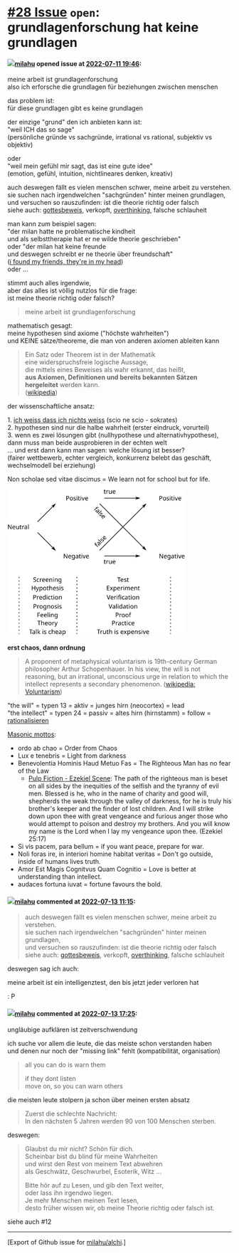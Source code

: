 # [\#28 Issue](https://github.com/milahu/alchi/issues/28) `open`: grundlagenforschung hat keine grundlagen

#### <img src="https://private-avatars.githubusercontent.com/u/12958815?jwt=eyJhbGciOiJIUzI1NiIsInR5cCI6IkpXVCJ9.eyJpc3MiOiJnaXRodWIuY29tIiwiYXVkIjoicmF3LmdpdGh1YnVzZXJjb250ZW50LmNvbSIsImtleSI6ImtleTEiLCJleHAiOjE3MzQ2NTYyMjAsIm5iZiI6MTczNDY1NTAyMCwicGF0aCI6Ii91LzEyOTU4ODE1In0.gNRkYbc2s1ZZSqkuSJ21Iovc8EwSLN_Ll51J4GeGe20&v=4" width="50">[milahu](https://github.com/milahu) opened issue at [2022-07-11 19:46](https://github.com/milahu/alchi/issues/28):

meine arbeit ist grundlagenforschung  
also ich erforsche die grundlagen für beziehungen zwischen menschen

das problem ist:  
für diese grundlagen gibt es keine grundlagen

der einzige "grund" den ich anbieten kann ist:  
"weil ICH das so sage"  
(persönliche gründe vs sachgründe, irrational vs rational, subjektiv vs
objektiv)

oder  
"weil mein gefühl mir sagt, das ist eine gute idee"  
(emotion, gefühl, intuition, nichtlineares denken, kreativ)

auch deswegen fällt es vielen menschen schwer, meine arbeit zu
verstehen.  
sie suchen nach irgendwelchen "sachgründen" hinter meinen grundlagen,  
und versuchen so rauszufinden: ist die theorie richtig oder falsch  
siehe auch: [gottesbeweis](https://de.wikipedia.org/wiki/Gottesbeweis),
verkopft,
[overthinking](https://en.wikipedia.org/wiki/Analysis_paralysis),
falsche schlauheit

man kann zum beispiel sagen:  
"der milan hatte ne problematische kindheit  
und als selbsttherapie hat er ne wilde theorie geschrieben"  
oder "der milan hat keine freunde  
und deswegen schreibt er ne theorie über freundschaft"  
([i found my friends, they're in my
head](https://www.youtube.com/watch?v=LYfnBsaTVEo#title=Nirvana%20-%20Lithium))  
oder ...

stimmt auch alles irgendwie,  
aber das alles ist völlig nutzlos für die frage:  
ist meine theorie richtig oder falsch?

> meine arbeit ist grundlagenforschung

mathematisch gesagt:  
meine hypothesen sind axiome ("höchste wahrheiten")  
und KEINE sätze/theoreme, die man von anderen axiomen ableiten kann

> Ein Satz oder Theorem ist in der Mathematik  
> eine widerspruchsfreie logische Aussage,  
> die mittels eines Beweises als wahr erkannt, das heißt,  
> **aus Axiomen, Definitionen und bereits bekannten Sätzen hergeleitet**
> werden kann.  
> ([wikipedia](https://de.wikipedia.org/wiki/Satz_(Mathematik)))

der wissenschaftliche ansatz:

1\. [ich weiss dass ich nichts
weiss](https://de.wikipedia.org/wiki/Ich_wei%C3%9F,_dass_ich_nichts_wei%C3%9F)
(scio ne scio - sokrates)  
2. hypothesen sind nur die halbe wahrheit (erster eindruck, vorurteil)  
3. wenn es zwei lösungen gibt (nullhypothese und alternativhypothese),  
dann muss man beide ausprobieren in der echten welt  
... und erst dann kann man sagen: welche lösung ist besser?  
(fairer wettbewerb, echter vergleich, konkurrenz belebt das geschäft,
wechselmodell bei erziehung)

Non scholae sed vitae discimus = We learn not for school but for life.

<img width="400" src="https://raw.githubusercontent.com/milahu/alchi/master/src/images/two-step-test-screening-and-test-positive-negative-true-false.svg">

**erst chaos, dann ordnung**

> A proponent of metaphysical voluntarism is 19th-century German
> philosopher Arthur Schopenhauer. In his view, the will is not
> reasoning, but an irrational, unconscious urge in relation to which
> the intellect represents a secondary phenomenon. ([wikipedia:
> Voluntarism](https://en.wikipedia.org/wiki/Voluntarism_(philosophy)#Metaphysical_voluntarism))

"the will" = typen 13 = aktiv = junges hirn (neocortex) = lead  
"the intellect" = typen 24 = passiv = altes hirn (hirnstamm) = follow =
[rationalisieren](https://de.wikipedia.org/wiki/Rationalisierung_(Psychologie))

[Masonic
mottos](https://www.freimaurer-wiki.de/index.php/En:_Masonic_mottoes):

-   ordo ab chao = Order from Chaos
-   Lux e tenebris = Light from darkness
-   Benevolentia Hominis Haud Metuo Fas = The Righteous Man has no fear
    of the Law
    -   [Pulp Fiction - Ezekiel
        Scene](https://www.youtube.com/watch?v=wtf5ZoFiKm0): The path of
        the righteous man is beset on all sides by the inequities of the
        selfish and the tyranny of evil men. Blessed is he, who in the
        name of charity and good will, shepherds the weak through the
        valley of darkness, for he is truly his brother's keeper and the
        finder of lost children. And I will strike down upon thee with
        great vengeance and furious anger those who would attempt to
        poison and destroy my brothers. And you will know my name is the
        Lord when I lay my vengeance upon thee. (Ezekiel 25:17)
-   Si vis pacem, para bellum = if you want peace, prepare for war.
-   Noli foras ire, in interiori homine habitat veritas = Don't go
    outside, inside of humans lives truth.
-   Amor Est Magis Cognitvus Quam Cognitio = Love is better at
    understanding than intellect.
-   audaces fortuna iuvat = fortune favours the bold.

#### <img src="https://private-avatars.githubusercontent.com/u/12958815?jwt=eyJhbGciOiJIUzI1NiIsInR5cCI6IkpXVCJ9.eyJpc3MiOiJnaXRodWIuY29tIiwiYXVkIjoicmF3LmdpdGh1YnVzZXJjb250ZW50LmNvbSIsImtleSI6ImtleTEiLCJleHAiOjE3MzQ2NTYyMjAsIm5iZiI6MTczNDY1NTAyMCwicGF0aCI6Ii91LzEyOTU4ODE1In0.gNRkYbc2s1ZZSqkuSJ21Iovc8EwSLN_Ll51J4GeGe20&v=4" width="50">[milahu](https://github.com/milahu) commented at [2022-07-13 11:15](https://github.com/milahu/alchi/issues/28#issuecomment-1183092059):

> auch deswegen fällt es vielen menschen schwer, meine arbeit zu
> verstehen.  
> sie suchen nach irgendwelchen "sachgründen" hinter meinen
> grundlagen,  
> und versuchen so rauszufinden: ist die theorie richtig oder falsch  
> siehe auch:
> [gottesbeweis](https://de.wikipedia.org/wiki/Gottesbeweis), verkopft,
> [overthinking](https://en.wikipedia.org/wiki/Analysis_paralysis),
> falsche schlauheit

deswegen sag ich auch:

meine arbeit ist ein intelligenztest, den bis jetzt jeder verloren hat

: P

#### <img src="https://private-avatars.githubusercontent.com/u/12958815?jwt=eyJhbGciOiJIUzI1NiIsInR5cCI6IkpXVCJ9.eyJpc3MiOiJnaXRodWIuY29tIiwiYXVkIjoicmF3LmdpdGh1YnVzZXJjb250ZW50LmNvbSIsImtleSI6ImtleTEiLCJleHAiOjE3MzQ2NTYyMjAsIm5iZiI6MTczNDY1NTAyMCwicGF0aCI6Ii91LzEyOTU4ODE1In0.gNRkYbc2s1ZZSqkuSJ21Iovc8EwSLN_Ll51J4GeGe20&v=4" width="50">[milahu](https://github.com/milahu) commented at [2022-07-13 17:25](https://github.com/milahu/alchi/issues/28#issuecomment-1183489450):

ungläubige aufklären ist zeitverschwendung

ich suche vor allem die leute, die das meiste schon verstanden haben  
und denen nur noch der "missing link" fehlt (kompatibilität,
organisation)

> all you can do is warn them
>
> if they dont listen  
> move on, so you can warn others

die meisten leute stolpern ja schon über meinen ersten absatz

> Zuerst die schlechte Nachricht:  
> In den nächsten 5 Jahren werden 90 von 100 Menschen sterben.

deswegen:

> Glaubst du mir nicht? Schön für dich.  
> Scheinbar bist du blind für meine Wahrheiten  
> und wirst den Rest von meinem Text abwehren  
> als Geschwätz, Geschwurbel, Esoterik, Witz ...
>
> Bitte hör auf zu Lesen, und gib den Text weiter,  
> oder lass ihn irgendwo liegen.  
> Je mehr Menschen meinen Text lesen,  
> desto früher wissen wir, ob meine Theorie richtig oder falsch ist.

siehe auch \#12

------------------------------------------------------------------------

\[Export of Github issue for
[milahu/alchi](https://github.com/milahu/alchi).\]
